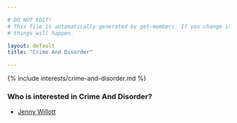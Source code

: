 ```yaml
---

# DO NOT EDIT!
# This file is automatically generated by get-members. If you change it, bad
# things will happen.

layout: default
title: "Crime And Disorder"

---
```


{% include interests/crime-and-disorder.md %}

### Who is interested in Crime And Disorder?


* [Jenny Willott](members/jenny-willott.html)
